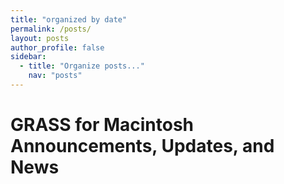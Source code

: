```yaml
---
title: "organized by date"
permalink: /posts/
layout: posts
author_profile: false
sidebar:
  - title: "Organize posts..."
    nav: "posts"
---
```

<!-- Google tag (gtag.js) -->
<script async src="https://www.googletagmanager.com/gtag/js?id=G-9NBX5KDKM0"></script>
<script>
  window.dataLayer = window.dataLayer || [];
  function gtag(){dataLayer.push(arguments);}
  gtag('js', new Date());

  gtag('config', 'G-9NBX5KDKM0');
</script>

# GRASS for Macintosh Announcements, Updates, and News
